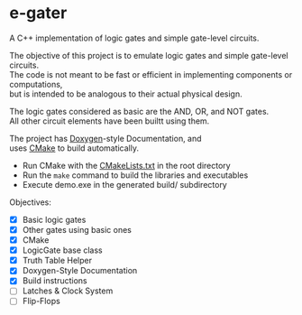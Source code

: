 # e-gater
A C++ implementation of logic gates and simple gate-level circuits.

The objective of this project is to emulate logic gates and simple gate-level circuits.  
The code is not meant to be fast or efficient in implementing components or computations,  
but is intended to be analogous to their actual physical design.  
  
The logic gates considered as basic are the AND, OR, and NOT gates.  
All other circuit elements have been builtt using them.  

The project has [Doxygen](http://www.doxygen.nl/)-style Documentation, and  
uses [CMake](https://cmake.org/) to build automatically.
- Run CMake with the [CMakeLists.txt](CMakeLists.txt) in the root directory
- Run the `make` command to build the libraries and executables
- Execute demo.exe in the generated build/ subdirectory

Objectives:
- [x] Basic logic gates
- [x] Other gates using basic ones
- [x] CMake
- [x] LogicGate base class
- [x] Truth Table Helper
- [x] Doxygen-Style Documentation
- [x] Build instructions
- [ ] Latches & Clock System
- [ ] Flip-Flops